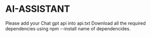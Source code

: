 # AI-ASSISTANT
 Please add your Chat gpt api into api.txt
 Download all the required dependencies using npm --install name of  dependencides.

 
